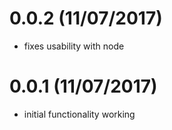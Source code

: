 # 0.0.2 (11/07/2017)

- fixes usability with node

# 0.0.1 (11/07/2017)

- initial functionality working
